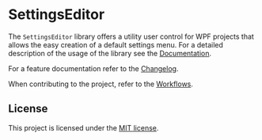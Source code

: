 # SettingsEditor

The `SettingsEditor` library offers a utility user control for WPF projects that allows the easy creation of a default settings menu. For a detailed description of the usage of the library see the [Documentation](./Documentation.md).

For a feature documentation refer to the [Changelog](./Changelog.md).

When contributing to the project, refer to the [Workflows](./Workflows.md).

## License

This project is licensed under the [MIT license](./LICENSE.md).
